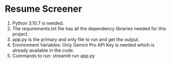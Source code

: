 # Resume Screener
1) Python 3.10.7 is needed.
2) The requirements.txt file has all the dependency libraries needed for this project.
3) app.py is the primary and only file to run and get the output.
4) Environment Variables: Only Gemini Pro API Key is needed which is already available in the code.
5) Commands to run: streamlit run app.py
 
